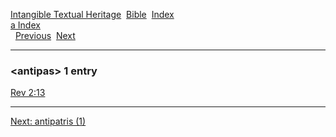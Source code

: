 [Intangible Textual Heritage](../../index)  [Bible](../index) 
[Index](index)   
[a Index](_a_)  
  [Previous](c00575)  [Next](c00577) 

------------------------------------------------------------------------

### &lt;antipas&gt; 1 entry

[Rev 2:13](../kjv/rev002.htm#013)  

------------------------------------------------------------------------

[Next: antipatris (1)](c00577)
